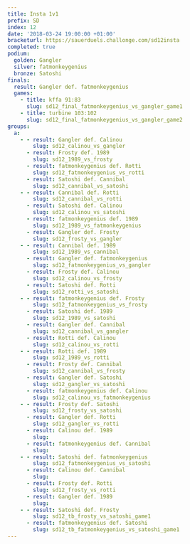 ```yaml
---
title: Insta 1v1
prefix: SD
index: 12
date: '2018-03-24 19:00:00 +01:00'
bracketurl: https://sauerduels.challonge.com/sd12insta
completed: true
podium:
  golden: Gangler
  silver: fatmonkeygenius
  bronze: Satoshi
finals:
  result: Gangler def. fatmonkeygenius
  games:
    - title: kffa 91:83
      slug: sd12_final_fatmonkeygenius_vs_gangler_game1
    - title: turbine 103:102
      slug: sd12_final_fatmonkeygenius_vs_gangler_game2
groups:
  a:
    - - result: Gangler def. Calinou
        slug: sd12_calinou_vs_gangler
      - result: Frosty def. 1989
        slug: sd12_1989_vs_frosty
      - result: fatmonkeygenius def. Rotti
        slug: sd12_fatmonkeygenius_vs_rotti
      - result: Satoshi def. Cannibal
        slug: sd12_cannibal_vs_satoshi
    - - result: Cannibal def. Rotti
        slug: sd12_cannibal_vs_rotti
      - result: Satoshi def. Calinou
        slug: sd12_calinou_vs_satoshi
      - result: fatmonkeygenius def. 1989
        slug: sd12_1989_vs_fatmonkeygenius
      - result: Gangler def. Frosty
        slug: sd12_frosty_vs_gangler
    - - result: Cannibal def. 1989
        slug: sd12_1989_vs_cannibal
      - result: Gangler def. fatmonkeygenius
        slug: sd12_fatmonkeygenius_vs_gangler
      - result: Frosty def. Calinou
        slug: sd12_calinou_vs_frosty
      - result: Satoshi def. Rotti
        slug: sd12_rotti_vs_satoshi
    - - result: fatmonkeygenius def. Frosty
        slug: sd12_fatmonkeygenius_vs_frosty
      - result: Satoshi def. 1989
        slug: sd12_1989_vs_satoshi
      - result: Gangler def. Cannibal
        slug: sd12_cannibal_vs_gangler
      - result: Rotti def. Calinou
        slug: sd12_calinou_vs_rotti
    - - result: Rotti def. 1989
        slug: sd12_1989_vs_rotti
      - result: Frosty def. Cannibal
        slug: sd12_cannibal_vs_frosty
      - result: Gangler def. Satoshi
        slug: sd12_gangler_vs_satoshi
      - result: fatmonkeygenius def. Calinou
        slug: sd12_calinou_vs_fatmonkeygenius
    - - result: Frosty def. Satoshi
        slug: sd12_frosty_vs_satoshi
      - result: Gangler def. Rotti
        slug: sd12_gangler_vs_rotti
      - result: Calinou def. 1989
        slug: 
      - result: fatmonkeygenius def. Cannibal
        slug: 
    - - result: Satoshi def. fatmonkeygenius
        slug: sd12_fatmonkeygenius_vs_satoshi
      - result: Calinou def. Cannibal
        slug: 
      - result: Frosty def. Rotti
        slug: sd12_frosty_vs_rotti
      - result: Gangler def. 1989
        slug: 
    - - result: Satoshi def. Frosty
        slug: sd12_tb_frosty_vs_satoshi_game1
      - result: fatmonkeygenius def. Satoshi
        slug: sd12_tb_fatmonkeygenius_vs_satoshi_game1
---
```

